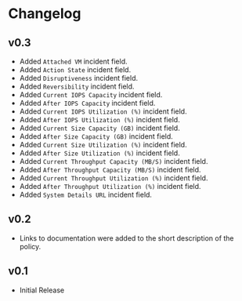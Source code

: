 # Changelog

## v0.3

- Added `Attached VM` incident field.
- Added `Action State` incident field.
- Added `Disruptiveness` incident field.
- Added `Reversibility` incident field.
- Added `Current IOPS Capacity` incident field.
- Added `After IOPS Capacity` incident field.
- Added `Current IOPS Utilization (%)` incident field.
- Added `After IOPS Utilization (%)` incident field.
- Added `Current Size Capacity (GB)` incident field.
- Added `After Size Capacity (GB)` incident field.
- Added `Current Size Utilization (%)` incident field.
- Added `After Size Utilization (%)` incident field.
- Added `Current Throughput Capacity (MB/S)` incident field.
- Added `After Throughput Capacity (MB/S)` incident field.
- Added `Current Throughput Utilization (%)` incident field.
- Added `After Throughput Utilization (%)` incident field.
- Added `System Details URL` incident field.

## v0.2

- Links to documentation were added to the short description of the policy.

## v0.1

- Initial Release
